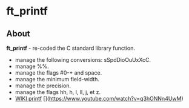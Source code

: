 # ft_printf

## About

**ft_printf** - re-coded the C standard library function.

+ manage the following conversions: sSpdDioOuUxXcC.
+ manage %%.
+ manage the flags #0-+ and space.
+ manage the minimum field-width.
+ manage the precision.
+ manage the flags hh, h, l, ll, j, et z.
+ [WIKI printf](https://en.wikipedia.org/wiki/Printf_format_string)
[[]()](https://www.youtube.com/watch?v=q3hONNn4UwM)
